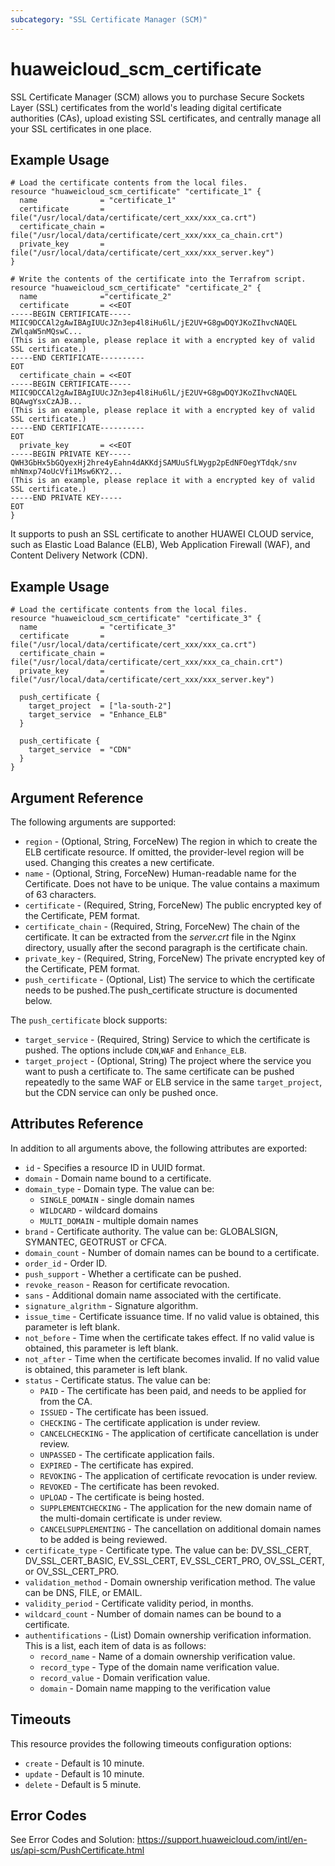 ```yaml
---
subcategory: "SSL Certificate Manager (SCM)"
---
```


# huaweicloud\_scm\_certificate

SSL Certificate Manager (SCM) allows you to purchase Secure Sockets Layer (SSL) certificates from 
the world's leading digital certificate authorities (CAs), upload existing SSL certificates, and 
centrally manage all your SSL certificates in one place.

## Example Usage

```hcl
# Load the certificate contents from the local files.
resource "huaweicloud_scm_certificate" "certificate_1" {
  name              = "certificate_1"
  certificate       = file("/usr/local/data/certificate/cert_xxx/xxx_ca.crt")
  certificate_chain = file("/usr/local/data/certificate/cert_xxx/xxx_ca_chain.crt")
  private_key       = file("/usr/local/data/certificate/cert_xxx/xxx_server.key")
}

# Write the contents of the certificate into the Terrafrom script.
resource "huaweicloud_scm_certificate" "certificate_2" {
  name              ="certificate_2"
  certificate       = <<EOT
-----BEGIN CERTIFICATE-----
MIIC9DCCAl2gAwIBAgIUUcJZn3ep4l8iHu6lL/jE2UV+G8gwDQYJKoZIhvcNAQEL
ZWlqaW5nMQswC...
(This is an example, please replace it with a encrypted key of valid SSL certificate.) 
-----END CERTIFICATE----------
EOT
  certificate_chain = <<EOT
-----BEGIN CERTIFICATE-----
MIIC9DCCAl2gAwIBAgIUUcJZn3ep4l8iHu6lL/jE2UV+G8gwDQYJKoZIhvcNAQEL
BQAwgYsxCzAJB...
(This is an example, please replace it with a encrypted key of valid SSL certificate.) 
-----END CERTIFICATE----------
EOT
  private_key       = <<EOT
-----BEGIN PRIVATE KEY-----
QWH3GbHx5bGQyexHj2hre4yEahn4dAKKdjSAMUuSfLWygp2pEdNFOegYTdqk/snv
mhNmxp74oUcVfi1Msw6KY2...
(This is an example, please replace it with a encrypted key of valid SSL certificate.) 
-----END PRIVATE KEY-----
EOT
}
```

It supports to push an SSL certificate to another HUAWEI CLOUD service, such as Elastic Load Balance (ELB),
Web Application Firewall (WAF), and Content Delivery Network (CDN).

## Example Usage
```hcl
# Load the certificate contents from the local files.
resource "huaweicloud_scm_certificate" "certificate_3" {
  name              = "certificate_3"
  certificate       = file("/usr/local/data/certificate/cert_xxx/xxx_ca.crt")
  certificate_chain = file("/usr/local/data/certificate/cert_xxx/xxx_ca_chain.crt")
  private_key       = file("/usr/local/data/certificate/cert_xxx/xxx_server.key")

  push_certificate {
    target_project  = ["la-south-2"]
    target_service  = "Enhance_ELB"
  }

  push_certificate {
    target_service  = "CDN"
  }
}
```
## Argument Reference

The following arguments are supported:

* `region` - (Optional, String, ForceNew) The region in which to create the ELB certificate resource.
    If omitted, the provider-level region will be used.
    Changing this creates a new certificate.
* `name` - (Optional, String, ForceNew) Human-readable name for the Certificate. 
    Does not have to be unique. The value contains a maximum of 63 characters.
* `certificate` - (Required, String, ForceNew) The public encrypted key of the Certificate, PEM format.
* `certificate_chain` - (Required, String, ForceNew) The chain of the certificate. 
    It can be extracted from the _server.crt_ file in the Nginx directory, 
    usually after the second paragraph is the certificate chain.
* `private_key` - (Required, String, ForceNew) The private encrypted key of the Certificate, PEM format.
* `push_certificate` - (Optional, List) The service to which the certificate needs to be pushed.The push_certificate
  structure is documented below.

The `push_certificate` block supports:
* `target_service` - (Required, String) Service to which the certificate is pushed.
  The options include `CDN`,`WAF` and `Enhance_ELB`.
* `target_project` - (Optional, String) The project where the service you want to push a certificate to.
  The same certificate can be pushed repeatedly to the same WAF or ELB service in the same `target_project`,
  but the CDN service can only be pushed once.

## Attributes Reference

In addition to all arguments above, the following attributes are exported:

* `id` - Specifies a resource ID in UUID format.
* `domain` - Domain name bound to a certificate.
* `domain_type` - Domain type. The value can be:
    * `SINGLE_DOMAIN` - single domain names
    * `WILDCARD` - wildcard domains
    * `MULTI_DOMAIN` - multiple domain names
* `brand` - Certificate authority. The value can be: GLOBALSIGN, SYMANTEC, GEOTRUST or CFCA.
* `domain_count` - Number of domain names can be bound to a certificate.
* `order_id` - Order ID.
* `push_support` - Whether a certificate can be pushed.
* `revoke_reason` - Reason for certificate revocation.
* `sans` - Additional domain name associated with the certificate.
* `signature_algrithm` - Signature algorithm.
* `issue_time` - Certificate issuance time. If no valid value is obtained, this parameter is left blank.
* `not_before` - Time when the certificate takes effect. If no valid value is obtained, this parameter is left blank.
* `not_after` - Time when the certificate becomes invalid. If no valid value is obtained, this parameter is left blank.
* `status` - Certificate status. The value can be:
    * `PAID` - The certificate has been paid, and needs to be applied for from the CA.
    * `ISSUED` - The certificate has been issued.
    * `CHECKING` - The certificate application is under review.
    * `CANCELCHECKING` - The application of certificate cancellation is under review.
    * `UNPASSED` - The certificate application fails.
    * `EXPIRED` - The certificate has expired.
    * `REVOKING` - The application of certificate revocation is under review.
    * `REVOKED` - The certificate has been revoked.
    * `UPLOAD` - The certificate is being hosted.
    * `SUPPLEMENTCHECKING` - The application for the new domain name of the multi-domain certificate is under review.
    * `CANCELSUPPLEMENTING` - The cancellation on additional domain names to be added is being reviewed.
* `certificate_type` - Certificate type. The value can be: DV_SSL_CERT, DV_SSL_CERT_BASIC, EV_SSL_CERT, 
    EV_SSL_CERT_PRO, OV_SSL_CERT, or OV_SSL_CERT_PRO.
* `validation_method` - Domain ownership verification method. The value can be DNS, FILE, or EMAIL.
* `validity_period` - Certificate validity period, in months.
* `wildcard_count` - Number of domain names can be bound to a certificate.
* `authentifications` - (List) Domain ownership verification information.
    This is a list, each item of data is as follows:
    * `record_name` - Name of a domain ownership verification value.
    * `record_type` - Type of the domain name verification value.
    * `record_value` - Domain verification value.
    * `domain` - Domain name mapping to the verification value

## Timeouts
This resource provides the following timeouts configuration options:
- `create` - Default is 10 minute.
- `update` - Default is 10 minute.
- `delete` - Default is 5 minute.

## Error Codes
See Error Codes and Solution: https://support.huaweicloud.com/intl/en-us/api-scm/PushCertificate.html